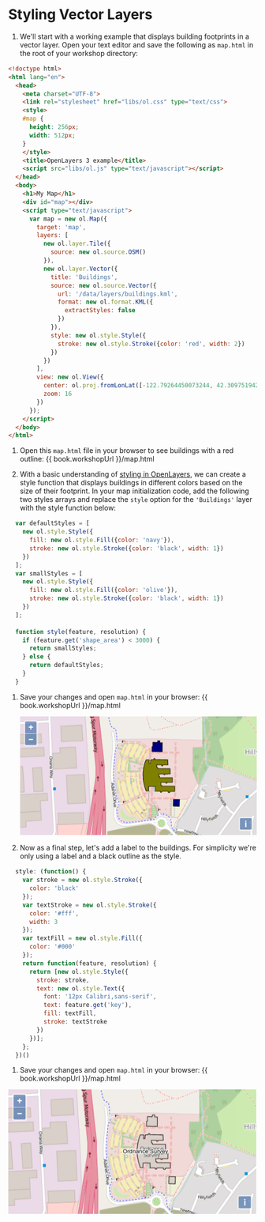 # Styling Vector Layers

1.  We'll start with a working example that displays building footprints in a vector layer.  Open your text editor and save the following as `map.html` in the root of your workshop directory:

  ```html
  <!doctype html>
  <html lang="en">
    <head>
      <meta charset="UTF-8">
      <link rel="stylesheet" href="libs/ol.css" type="text/css">
      <style>
      #map {
        height: 256px;
        width: 512px;
      }
      </style>
      <title>OpenLayers 3 example</title>
      <script src="libs/ol.js" type="text/javascript"></script>
    </head>
    <body>
      <h1>My Map</h1>
      <div id="map"></div>
      <script type="text/javascript">
        var map = new ol.Map({
          target: 'map',
          layers: [
            new ol.layer.Tile({
              source: new ol.source.OSM()
            }),
            new ol.layer.Vector({
              title: 'Buildings',
              source: new ol.source.Vector({
                url: '/data/layers/buildings.kml',
                format: new ol.format.KML({
                  extractStyles: false
                })
              }),
              style: new ol.style.Style({
                stroke: new ol.style.Stroke({color: 'red', width: 2})
              })
            })
          ],
          view: new ol.View({
            center: ol.proj.fromLonLat([-122.79264450073244, 42.30975194250527]),
            zoom: 16
          })
        });
      </script>
    </body>
  </html>
  ```

1. Open this `map.html` file in your browser to see buildings with a red outline:  {{ book.workshopUrl }}/map.html

1. With a basic understanding of [styling in OpenLayers](style-intro.md), we can create a style function that displays buildings in different colors based on the size of their footprint. In your map initialization code, add the following two styles arrays and replace the `style` option for the `'Buildings'` layer with the style function below:

  ```js
    var defaultStyles = [
      new ol.style.Style({
        fill: new ol.style.Fill({color: 'navy'}),
        stroke: new ol.style.Stroke({color: 'black', width: 1})
      })
    ];
    var smallStyles = [
      new ol.style.Style({
        fill: new ol.style.Fill({color: 'olive'}),
        stroke: new ol.style.Stroke({color: 'black', width: 1})
      })
    ];

    function style(feature, resolution) {
      if (feature.get('shape_area') < 3000) {
        return smallStyles;
      } else {
        return defaultStyles;
      }      
    }
  ```

1. Save your changes and open `map.html` in your browser: {{ book.workshopUrl }}/map.html

    ![Buildings colored by footprint area](style1.png)

1. Now as a final step, let's add a label to the buildings. For simplicity we're only using a label and a black outline as the style.

  ```js
    style: (function() {
      var stroke = new ol.style.Stroke({
        color: 'black'
      });
      var textStroke = new ol.style.Stroke({
        color: '#fff',
        width: 3
      });
      var textFill = new ol.style.Fill({
        color: '#000'
      });
      return function(feature, resolution) {
        return [new ol.style.Style({
          stroke: stroke,
          text: new ol.style.Text({
            font: '12px Calibri,sans-serif',
            text: feature.get('key'),
            fill: textFill,
            stroke: textStroke
          })
        })];
      };
    })()
  ```

1. Save your changes and open `map.html` in your browser: {{ book.workshopUrl }}/map.html

  ![Buildings labeled by the key field](style2.png)
